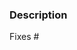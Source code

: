 <!-- This comments are hidden when you submit the pull request, so you do not need to remove them!
Please be sure to check out our contributing guidelines, https://github.com/sunpy/sunpy/blob/master/CONTRIBUTING.rst.
Please be sure to check out our code of conduct, https://github.com/sunpy/sunpy/blob/master/CODE_OF_CONDUCT.rst. -->

<!-- Please just have a quick search on GitHub to see if a similar pull request has already been posted.
We have old closed pull requests that might provide useful code or ideas that directly tie in with your pull request. -->

<!-- We have several automatic features that run when a pull request is open.
They can appear daunting but do not worry about them!
We have a brief explanation of them in the documentation, https://docs.sunpy.org/en/latest/dev_guide/pr_review_procedure.html#continuous-integration. -->

### Description
<!-- Provide a general description of what your pull request does. -->

<!-- If the pull request closes any open issues you can add this.
If you replace <Issue Number> with a number GitHub will automatically link it.
If it doesn't, please remove the following line. -->

Fixes #<Issue Number>
